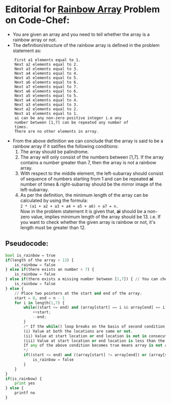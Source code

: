 # Editorial for [Rainbow Array](https://www.codechef.com/problems/RAINBOWA) Problem on Code-Chef:  

*   You are given an array and you need to tell       whether the array is a rainbow array or not.
*   The definition/structure of the rainbow array is defined        in the problem statement as:  
```
    First a1 elements equal to 1.  
    Next a2 elements equal to 2.  
    Next a3 elements equal to 3.  
    Next a4 elements equal to 4.  
    Next a5 elements equal to 5.  
    Next a6 elements equal to 6.  
    Next a7 elements equal to 7.  
    Next a6 elements equal to 6.  
    Next a5 elements equal to 5.  
    Next a4 elements equal to 4.  
    Next a3 elements equal to 3.  
    Next a2 elements equal to 2.  
    Next a1 elements equal to 1.  
    ai can be any non-zero positive integer i.e any 
    number between [1,7] can be repeated any number of 
    times.  
    There are no other elements in array.
```

*   From the above definition we can conclude that the array is said to be a rainbow array if it satifies the following conditions:  
    1.  The array should be palindrome.  
    2.  The array will only consist of the numbers between [1,7]. If the array contains a number greater than 7, then the array is not a rainbow array.  
    3.  With respect to the middle element, the left-subarray should consist of sequence of numbers starting from 1 and can be repeated **ai** number of times & right-subarray should be the mirror image of the left-subarray.
    4.  As per the definition, the minimum length of the array can be calculated by using the formula:  
        `2 * (a1 + a2 + a3 + a4 + a5 + a6) + a7 = n.`   
        Now in the problem statement it is given that, **ai** should be a non-zero value, implies minimum length of the array should be 13. i.e. If you want to check whether the given array is rainbow or not, it's length must be greater than 12.

## Pseudocode:  
``` python
bool is_rainbow = true
if(length of the array < 13) {
    is_rainbow = false
} else if(there exists an number > 7) {
    is_rainbow = false
} else if(there exists a missing number between [1,7]) { // You can check it by creating a separate array which store the frequency of numbers in the range [1,7].
    is_rainbow = false
} else {
    // Place two pointers at the start and end of the array.
    start = 0, end = n - 1
    for i in length(1,7) {
        while((start <= end) and (array[start] == i && array[end] == i)) {
            ++start;
            --end;
        }
        /* If the while() loop breaks on the basis of second condition, then you will check for the following scenarios:
        (i) Value at both the locations are same or not.
        (ii) Value at start location or end location is not in consecutive with its previous value.
        (iii) Value at start location or end location is less than the current value of 'i'
        If any of the above condition becomes true means array is not a rainbow array.
        */ 
        if((start <= end) and ((array[start] != array[end]) or (array[start] > (i + 1)) or (array[end] > (i + 1)) or (array[start] < i) or array[end] < i)) {
            is_rainbow = false
        }
    }
}
if(is_rainbow) {
    print yes
} else {
    printf no
}
```